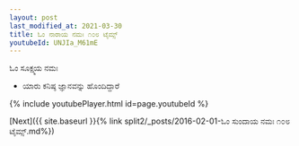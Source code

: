 ```yaml
---
layout: post
last_modified_at: 2021-03-30
title: ಓಂ ನಾರಾಯ ನಮಃ ೧೦೮ ಟೈಮ್ಸ್
youtubeId: UNJIa_M61mE
---
```

 
 
 ಓಂ ಸೂಕ್ಷ್ಮಯ ನಮಃ  
 
 -  ಯಾರು ಕನಿಷ್ಠ ಜ್ಞಾನವನ್ನು ಹೊಂದಿದ್ದಾರೆ 
 
  
 
  
 
 
 
 
 
 


{% include youtubePlayer.html id=page.youtubeId %}
 
[Next]({{ site.baseurl }}{% link  split2/_posts/2016-02-01-ಓಂ ಸುಂದಾಯ ನಮಃ ೧೦೮ ಟೈಮ್ಸ್.md%})
 
